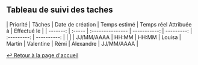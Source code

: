 ## Tableau de suivi des taches

| Priorité | Tâches | Date de création | Temps estimé | Temps réel <th colspan=5>Attribuée à | Effectué le |
| -------: | :----- | :--------------- | -----------: | ---------: | :---------: | ----------: |
|          |        | JJ/MM/AAAA       |        HH:MM |      HH:MM | Louisa | Martin | Valentine | Rémi | Alexandre | JJ/MM/AAAA  |

[:leftwards_arrow_with_hook: Retour à la page d'accueil](README.md)

